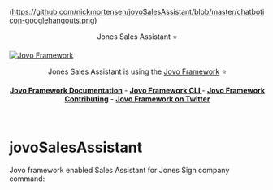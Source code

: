 
(https://github.com/nickmortensen/jovoSalesAssistant/blob/master/chatboticon-googlehangouts.png)<p align="center">Jones Sales Assistant ⭐️</p>


[![Jovo Framework](https://www.jovo.tech/img/github-logo.png)](https://www.jovo.tech)

<p align="center">Jones Sales Assistant is using the  <a href="https://github.com/jovotech/jovo-framework-nodejs">Jovo Framework</a> ⭐️</p>

<p align="center">
<a href="https://www.jovo.tech/framework/docs/"><strong>Jovo Framework Documentation</strong></a> -
<a href="https://github.com/jovotech/jovo-cli"><strong>Jovo Framework CLI </strong></a> - <a href="https://github.com/jovotech/jovo-framework-nodejs/blob/master/CONTRIBUTING.md"><strong>Jovo Framework Contributing</strong></a> - <a href="https://twitter.com/jovotech"><strong>Jovo Framework on Twitter</strong></a></p>
<br/>

# jovoSalesAssistant

Jovo framework enabled Sales Assistant for Jones Sign company
command:




